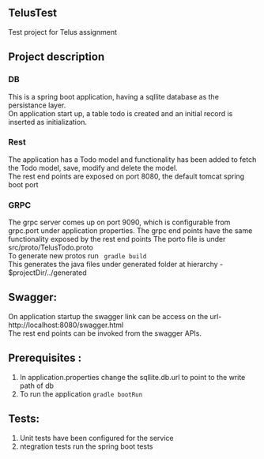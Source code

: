 ## TelusTest
Test project for Telus assignment


## Project description
### DB
This is a spring boot application, having a sqllite database as the persistance layer.
</br>On application start up, a table todo is created and an initial record is inserted as initialization.

### Rest
The application has a Todo model and functionality has been added to fetch the Todo model, save, modify and delete the model.
</br>The rest end points are exposed on port 8080, the default tomcat spring boot port

### GRPC
The grpc server comes up on port 9090, which is configurable from grpc.port under application properties.
The grpc end points have the same functionality exposed by the rest end points
The porto file is under src/proto/TelusTodo.proto
</br>To generate new protos run ``` gradle build```
</br>This generates the java files under generated folder at hierarchy - $projectDir/../generated


## </ins>Swagger:</ins>
On application startup the swagger link can be access on the url- http://localhost:8080/swagger.html
</br>The rest end points can be invoked from the swagger APIs.

## Prerequisites :
1. In application.properties change the sqllite.db.url to point to the write path of db 
2. To run the application ```gradle bootRun```

## Tests:
1. Unit tests have been configured for the service
2. ntegration tests run the spring boot tests

